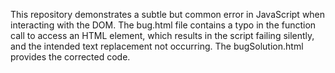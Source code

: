 This repository demonstrates a subtle but common error in JavaScript when interacting with the DOM. The bug.html file contains a typo in the function call to access an HTML element, which results in the script failing silently, and the intended text replacement not occurring. The bugSolution.html provides the corrected code.